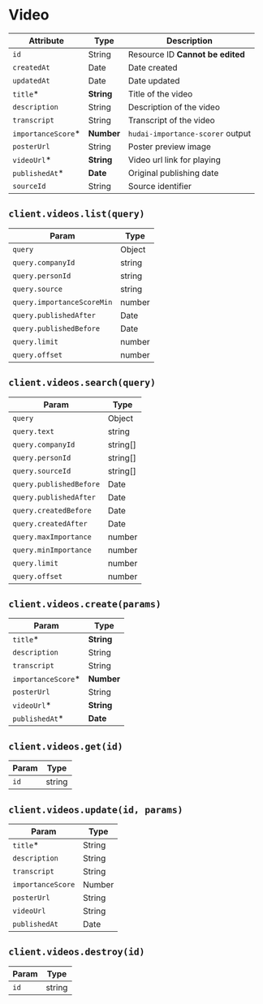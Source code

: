 # Video

| Attribute | Type | Description |
| --------- | ---- | ----------- |
| `id`               | String         | Resource ID **Cannot be edited** |
| `createdAt`        | Date           | Date created |
| `updatedAt`        | Date           | Date updated |
| `title`*           | **String**     | Title of the video |
| `description`      | String         | Description of the video |
| `transcript`       | String         | Transcript of the video |
| `importanceScore`* | **Number**     | `hudai-importance-scorer` output |
| `posterUrl`        | String         | Poster preview image   |
| `videoUrl`*        | **String**     | Video url link for playing  |
| `publishedAt`*     | **Date**       | Original publishing date |
| `sourceId`         | String         | Source identifier |

## `client.videos.list(query)`

| Param | Type |
|-------|------|
| `query`                    | Object |
| `query.companyId`          | string |
| `query.personId`           | string |
| `query.source`             | string |
| `query.importanceScoreMin` | number |
| `query.publishedAfter`     | Date |
| `query.publishedBefore`    | Date |
| `query.limit`              | number |
| `query.offset`             | number |

## `client.videos.search(query)`

| Param | Type |
|-------|------|
| `query`                 | Object |
| `query.text`            | string |
| `query.companyId`       | string[] |
| `query.personId`        | string[] |
| `query.sourceId`        | string[] |
| `query.publishedBefore` | Date |
| `query.publishedAfter`  | Date |
| `query.createdBefore`   | Date |
| `query.createdAfter`    | Date |
| `query.maxImportance`   | number |
| `query.minImportance`   | number |
| `query.limit`           | number |
| `query.offset`          | number |

## `client.videos.create(params)`

| Param | Type |
|-------|------|
| `title`*           | **String**  |
| `description`      | String      |
| `transcript`       | String      |
| `importanceScore`* | **Number**  |
| `posterUrl`        | String      |
| `videoUrl`*        | **String**  |
| `publishedAt`*     | **Date**    |

## `client.videos.get(id)`

| Param | Type |
|-------|------|
| `id` | string |

## `client.videos.update(id, params)`

| Param | Type |
|-------|------|
| `title`*           | String      |
| `description`      | String      |
| `transcript`       | String      |
| `importanceScore`  | Number      |
| `posterUrl`        | String      |
| `videoUrl`         | String      |
| `publishedAt`      | Date        |

## `client.videos.destroy(id)`

| Param | Type |
|-------|------|
| `id` | string |
